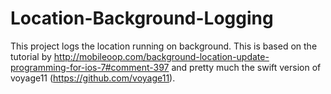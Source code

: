 # Location-Background-Logging

This project logs the location running on background. This is based on the tutorial by http://mobileoop.com/background-location-update-programming-for-ios-7#comment-397 and pretty much the swift version of voyage11 (https://github.com/voyage11).
